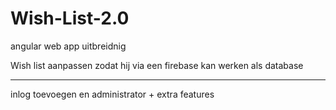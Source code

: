 # Wish-List-2.0
 angular web app uitbreidnig

Wish list aanpassen zodat hij via een firebase kan werken als database

<hr/>

inlog toevoegen en administrator + extra features
